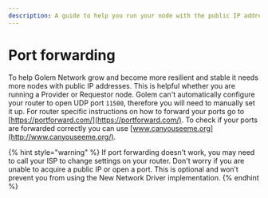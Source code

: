 ```yaml
---
description: A guide to help you run your node with the public IP address and port forwarding.
---
```


# Port forwarding

To help Golem Network grow and become more resilient and stable it needs more nodes with public IP addresses. This is
helpful whether you are running a Provider or Requestor node. Golem can't automatically configure your router to open
UDP port `11500`, therefore you will need to manually set it up. For router specific instructions on how to forward your
ports go to [https://portforward.com/](https://portforward.com/). To check if your ports are forwarded correctly you can
use [www.canyouseeme.org](http://www.canyouseeme.org/).

{% hint style="warning" %}
If port forwarding doesn't work, you may need to call your ISP to change settings on your router.
Don't worry if you are unable to acquire a public IP or open a port. This is optional and won’t prevent you from using
the New Network Driver implementation.
{% endhint %}
